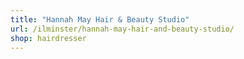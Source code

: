 ```yaml
---
title: "Hannah May Hair & Beauty Studio"
url: /ilminster/hannah-may-hair-and-beauty-studio/
shop: hairdresser
---
```

